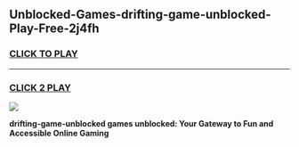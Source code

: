 
## Unblocked-Games-drifting-game-unblocked-Play-Free-2j4fh
<h3>
<a href="https://premium76.site?title=drifting-game-unblocked&ref=18A1">CLICK TO PLAY</a></h3>
<hr>

<h3>
<a href="https://premium76.site?title=drifting-game-unblocked&ref=18A1">CLICK 2 PLAY</a>
  
</h3>

<a href="https://premium76.site?title=drifting-game-unblocked&ref=18A1"><img src="https://clearcache.store/games.png"></a>


**drifting-game-unblocked games unblocked: Your Gateway to Fun and Accessible Online Gaming**
